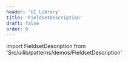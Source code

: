 ```yaml
---
header: 'UI Library'
title: 'FieldsetDescription'
draft: false
order: 0
---
```


<!--
  ATTENTION: This file is auto generated by using "makeDemosFactory".
  Do not change the content!
-->

import FieldsetDescription from 'Src/uilib/patterns/demos/FieldsetDescription'

<FieldsetDescription />
